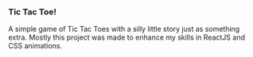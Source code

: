 ### Tic Tac Toe! 

A simple game of Tic Tac Toes with a silly little story just as something extra.
Mostly this project was made to enhance my skills in ReactJS and CSS animations.
